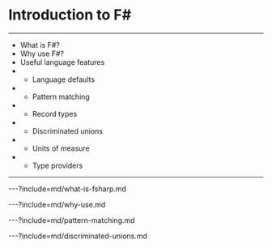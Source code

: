# Introduction to F# # 

---

- What is F#?
- Why use F#?
- Useful language features
- - Language defaults
- - Pattern matching
- - Record types
- - Discriminated unions
- - Units of measure
- - Type providers

---

---?include=md/what-is-fsharp.md

---?include=md/why-use.md

---?include=md/pattern-matching.md

---?include=md/discriminated-unions.md
